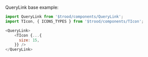 QueryLink base example:

```js
import QueryLink from '$trood/components/QueryLink';
import TIcon, { ICONS_TYPES } from '$trood/components/TIcon';

<QueryLink>
    <TIcon {...{
      size: 15,
    }} />
</QueryLink>
```
